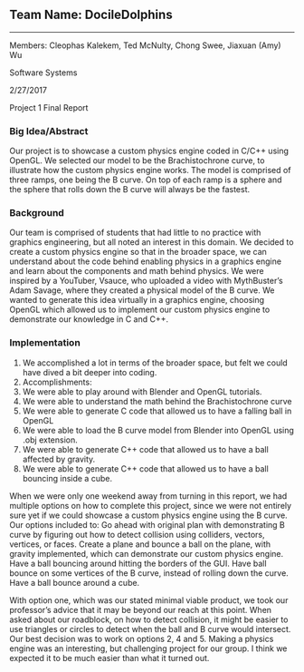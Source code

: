 ## Team Name: DocileDolphins

---

Members: Cleophas Kalekem, Ted McNulty, Chong Swee, Jiaxuan (Amy) Wu

Software Systems

2/27/2017

Project 1 Final Report

### Big Idea/Abstract

Our project is to showcase a custom physics engine coded in C/C++ using OpenGL. We selected our model to be the Brachistochrone curve, to illustrate how the custom physics engine works. The model is comprised of three ramps, one being the B curve. On top of each ramp is a sphere and the sphere that rolls down the B curve will always be the fastest. 

### Background

Our team is comprised of students that had little to no practice with graphics engineering, but all noted an interest in this domain. We decided to create a custom physics engine so that in the broader space, we can understand about the code behind enabling physics in a graphics engine and learn about the components and math behind physics. We were inspired by a YouTuber, Vsauce, who uploaded a video with MythBuster’s Adam Savage, where they created a physical model of the B curve. We wanted to generate this idea virtually in a graphics engine, choosing OpenGL which allowed us to implement our custom physics engine to demonstrate our knowledge in C and C++. 

### Implementation
1. We accomplished a lot in terms of the broader space, but felt we could have dived a bit deeper into coding. 
2. Accomplishments:
3. We were able to play around with Blender and OpenGL tutorials.
4. We were able to understand the math behind the Brachistochrone curve
5. We were able to generate C code that allowed us to have a falling ball in OpenGL
6. We were able to load the B curve model from Blender into OpenGL using .obj extension. 
7. We were able to generate C++ code that allowed us to have a ball affected by gravity.
8. We were able to generate C++ code that allowed us to have a ball bouncing inside a cube.

When we were only one weekend away from turning in this report, we had multiple options on how to complete this project, since we were not entirely sure yet if we could showcase a custom physics engine using the B curve. Our options included to:
Go ahead with original plan with demonstrating B curve by figuring out how to detect collision using colliders, vectors, vertices, or faces.
Create a plane and bounce a ball on the plane, with gravity implemented, which can demonstrate our custom physics engine.
Have a ball bouncing around hitting the borders of the GUI.
Have ball bounce on some vertices of the B curve, instead of rolling down the curve.
Have a ball bounce around a cube.

With option one, which was our stated minimal viable product, we took our professor’s advice that it may be beyond our reach at this point. When asked about our roadblock, on how to detect collision, it might be easier to use triangles or circles to detect when the ball and B curve would intersect. Our best decision was to work on options 2, 4 and 5. 
Making a physics engine was an interesting, but challenging project for our group. I think we expected it to be much easier than what it turned out. 
